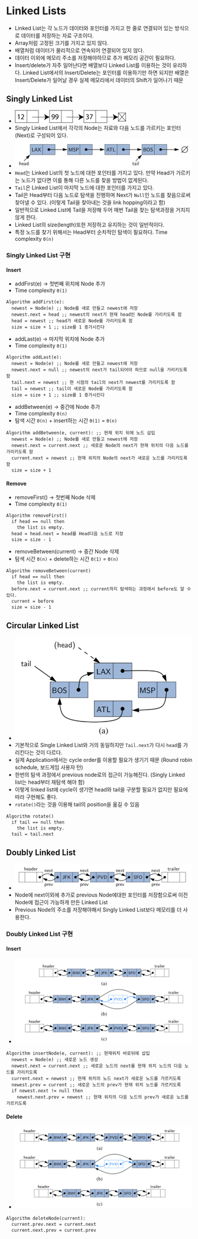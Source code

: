 # Linked Lists
  - Linked List는 각 노드가 데이터와 포인터를 가지고 한 줄로 연결되어 있는 방식으로 데이터를 저장하는 자료 구조이다.
  - Array처럼 고정된 크기를 가지고 있지 않다.
  - 배열처럼 데이터가 물리적으로 연속되어 연결되어 있지 않다.
  - 데이터 이외에 메모리 주소를 저장해야하므로 추가 메모리 공간이 필요하다.
  - Insert/delete가 자주 일어난다면 배열보다 Linked List를 이용하는 것이 유리하다.
    Linked List에서의 Insert/Delete는 포인터를 이용하기만 하면 되지만 배열은 Insert/Delete가 일어날 경우 실제 메모리에서 데이터의 Shift가 일어나기 때문

## Singly Linked List
  - ![Singly linked list - wikipedia](./Singly_linked_list.png)
  - Singly Linked List에서 각각의 Node는 자료와 다음 노드를 가르키는 포인터(Next)로 구성되어 있다.
  - ![Head and Tail - DataStructure and Algorithm in Java, 6th Edition](./head-tail.png)
  - `Head`는 Linked List의 첫 노드에 대한 포인터를 가지고 있다. 만약 Head가 가르키는 노드가 없다면 이를 통해 다른 노드를 찾을 방법이 없게된다.
  - `Tail`은 Linked List이 마지막 노드에 대한 포인터를 가지고 있다.
  - Tail은 Head부터 다음 노드로 탐색을 진행하며 Next가 `Null`인 노드를 찾음으로써 찾아낼 수 있다. (이렇게 Tail을 찾아내는 것을 link hopping이라고 함)
  - 일반적으로 Linked List에 Tail을 저장해 두어 매번 Tail을 찾는 탐색과정을 거치지 않게 한다.
  - Linked List의 size(length)또한 저장하고 유지하는 것이 일반적이다.
  - 특정 노드를 찾기 위해서는 Head부터 순차적인 탐색이 필요하다. Time complexity `Θ(n)`

### Singly Linked List 구현
#### Insert
  - addFirst(e) -> 첫번째 위치에 Node 추가
  - Time complexity `Θ(1)`
  ```
  Algorithm addFirst(e):
    newest = Node(e) ;; Node를 새로 만들고 newest에 저장
    newest.next = head ;; newest의 next가 현재 head인 Node를 가리키도록 함
    head = newest ;; head가 새로운 Node를 가리키도록 함
    size = size + 1 ;; size를 1 증가시킨다
  ```

  - addLast(e) -> 마지막 위치에 Node 추가
  - Time complexity `Θ(1)`
  ```
  Algorithm addLast(e):
    newest = Node(e) ;; Node를 새로 만들고 newest에 저장
    newest.next = null ;; newest의 next가 tail되어야 하므로 null을 가리키도록 함
    tail.next = newest ;; 현 시점의 tail의 next가 newest를 가리키도록 함
    tail = newest ;; tail이 새로운 Node를 가리키도록 함
    size = size + 1 ;; size를 1 증가시킨다
  ```

  - addBetween(e) -> 중간에 Node 추가
  - Time complexity `Θ(n)`
  - 탐색 시간 `Θ(n)` + insert하는 시간 `Θ(1)` = `Θ(n)`
  ```
  Algorithm addBetween(e, current): ;; 현재 위치 뒤에 노드 삽입
    newest = Node(e) ;; Node를 새로 만들고 newest에 저장
    newest.next = current.next ;; 새로운 Node의 next가 현재 위치의 다음 노드를 가리키도록 함
    current.next = newest ;; 현재 위치의 Node의 next가 새로운 노드를 가리키도록 함
    size = size + 1
  ```

#### Remove
  - removeFirst() -> 첫번째 Node 삭제
  - Time complexity `Θ(1)`
  ```
  Algorithm removeFirst()
    if head == null then
      the list is empty.
    head = head.next = head를 Head다음 노드로 지정
    size = size - 1
  ```

  - removeBetween(current) -> 중간 Node 삭제
  - 탐색 시간 `Θ(n)` + delete하는 시간 `Θ(1)` = `Θ(n)`
  ```
  Algorithm removeBetween(current)
    if head == null then
      the list is empty.
    before.next = current.next ;; current까지 탐색하는 과정에서 before도 알 수 있다.
    current = before
    size = size - 1
  ```

## Circular Linked List
  - ![Circular Linked List - DataStructure and Algorithm in Java, 6th Edition](./circular.png)
  - 기본적으로 Single Linked List와 거의 동일하지만 `Tail.next`가 다시 `head`를 가리킨다는 것이 다르다.
  - 실제 Application에서는 cycle order를 이용할 필요가 생기기 때문 (Round robin schedule, 보드게임 사용자 턴)
  - 한번의 탐색 과정에서 previous node로의 접근이 가능해진다. (Singly Linked list는 head부터 재탐색 해야 함)
  - 이렇게 linked list에 cycle이 생기면 head와 tail을 구분할 필요가 없지만 필요에따라 구현해도 좋다.
  - `rotate()`라는 것을 이용해 tail의 position을 옮길 수 있음
  ```
  Algorithm rotate()
    if tail == null then
      the list is empty.
    tail = tail.next
  ```

## Doubly Linked List
  - ![Doubly Linked List - DataStructure and Algorithm in Java, 6th Edition](./doubly-linked-list.png)
  - Node에 next이외에 추가로 previous Node에대한 포인터를 저장함으로써 이전 Node에 접근이 가능하게 만든 Linked List
  - Previous Node의 주소를 저장해야해서 Singly Linked List보다 메모리를 더 사용한다.

### Doubly Linked List 구현
#### Insert
- ![Doubly Linked List Insert - DataStructure and Algorithm in Java, 6th Edition](./doubly-linked-insert.png)

```
Algorithm insertNode(e, current): ;; 현재위치 바로뒤에 삽입
  newest = Node(e) ;; 새로운 노드 생성
  newest.next = current.next ;; 새로운 노드의 next를 현재 위치 노드의 다음 노드를 가리키도록
  current.next = newest ;; 현재 위치의 노드 next가 새로운 노드를 가르키도록
  newest.prev = current ;; 새로운 노드의 prev가 현재 위치 노드를 가르키도록
  if newest.next != null then
    newest.next.prev = newest ;; 현재 위치의 다음 노드의 prev가 새로운 노드를 가르키도록
```

#### Delete
- ![Doubly Linked List Delete - DataStructure and Algorithm in Java, 6th Edition](./doubly-linked-delete.png)

```
Algorithm deleteNode(current):
  current.prev.next = current.next
  current.next.prev = current.prev
```
